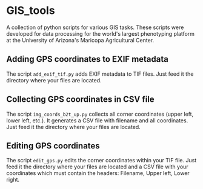 # GIS_tools
A collection of python scripts for various GIS tasks. These scripts were developed for data processing for the world's largest phenotyping platform at the University of Arizona's Maricopa Agricultural Center.  

## Adding GPS coordinates to EXIF metadata
The script `add_exif_tif.py` adds EXIF metadata to TIF files. Just feed it the directory where your files are located. 

## Collecting GPS coordinates in CSV file
The script `img_coords_b2t_up.py` collects all corner coordinates (upper left, lower left, etc.). It generates a CSV file with filename and all coordinates. Just feed it the directory where your files are located.  

## Editing GPS coordinates
The script `edit_gps.py` edits the corner coordinates within your TIF file. Just feed it the directory where your files are located and a CSV file with your coordinates which must contain the headers: Filename, Upper left, Lower right.

